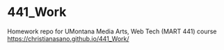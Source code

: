# 441_Work
Homework repo for UMontana Media Arts, Web Tech (MART 441) course 
https://christianasano.github.io/441_Work/

